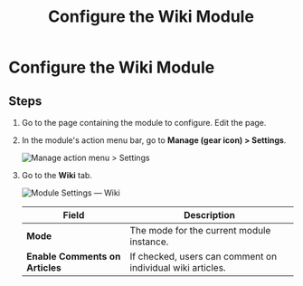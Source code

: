 ﻿---
uid: config-module-wiki
locale: en
title: Configure the Wiki Module
dnnversion: 09.02.00
related-topics: 
---

# Configure the Wiki Module

## Steps

1.  Go to the page containing the module to configure. Edit the page.
2.  In the module's action menu bar, go to **Manage (gear icon) \> Settings**.
    
      
    
    ![Manage action menu > Settings](/images/scr-actionmenu-manage-settings.png)
    
      
    
3.  Go to the **Wiki** tab.
    
      
    
    ![Module Settings — Wiki](/images/scr-modulesettings-Wiki.png)
    
      
    
    |**Field**|**Description**|
    |---|---|
    |**Mode**|The mode for the current module instance.|<ul><li>**Normal**. If selected, the contents of the module are available to all registered users of the site.</li><li>**Group**. If selected, the contents of the module are restricted to group members.</li></ul>|
    |**Enable Comments on Articles**|If checked, users can comment on individual wiki articles.|
